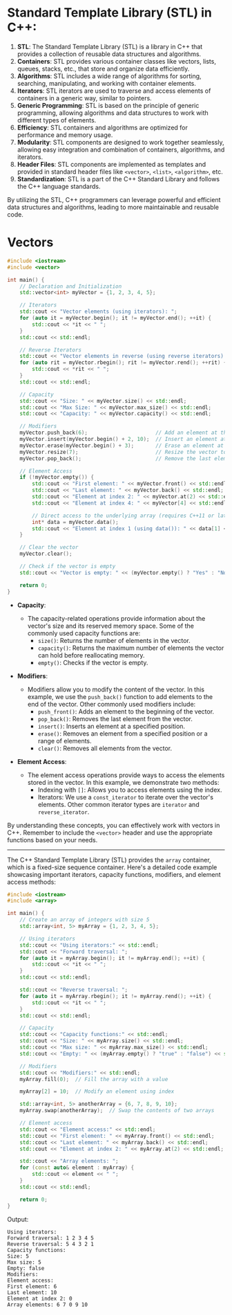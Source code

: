 # Standard Template Library (STL) in C++:

1. **STL**: The Standard Template Library (STL) is a library in C++ that provides a collection of reusable data structures and algorithms.
2. **Containers**: STL provides various container classes like vectors, lists, queues, stacks, etc., that store and organize data efficiently.
3. **Algorithms**: STL includes a wide range of algorithms for sorting, searching, manipulating, and working with container elements.
4. **Iterators**: STL iterators are used to traverse and access elements of containers in a generic way, similar to pointers.
5. **Generic Programming**: STL is based on the principle of generic programming, allowing algorithms and data structures to work with different types of elements.
7. **Efficiency**: STL containers and algorithms are optimized for performance and memory usage.
8. **Modularity**: STL components are designed to work together seamlessly, allowing easy integration and combination of containers, algorithms, and iterators.
9. **Header Files**: STL components are implemented as templates and provided in standard header files like `<vector>`, `<list>`, `<algorithm>`, etc.
10. **Standardization**: STL is a part of the C++ Standard Library and follows the C++ language standards.

By utilizing the STL, C++ programmers can leverage powerful and efficient data structures and algorithms, leading to more maintainable and reusable code.

# Vectors
```cpp
#include <iostream>
#include <vector>

int main() {
    // Declaration and Initialization
    std::vector<int> myVector = {1, 2, 3, 4, 5};

    // Iterators
    std::cout << "Vector elements (using iterators): ";
    for (auto it = myVector.begin(); it != myVector.end(); ++it) {
        std::cout << *it << " ";
    }
    std::cout << std::endl;

    // Reverse Iterators
    std::cout << "Vector elements in reverse (using reverse iterators): ";
    for (auto rit = myVector.rbegin(); rit != myVector.rend(); ++rit) {
        std::cout << *rit << " ";
    }
    std::cout << std::endl;

    // Capacity
    std::cout << "Size: " << myVector.size() << std::endl;
    std::cout << "Max Size: " << myVector.max_size() << std::endl;
    std::cout << "Capacity: " << myVector.capacity() << std::endl;

    // Modifiers
    myVector.push_back(6);                      // Add an element at the end
    myVector.insert(myVector.begin() + 2, 10);  // Insert an element at index 2
    myVector.erase(myVector.begin() + 3);       // Erase an element at index 3
    myVector.resize(7);                         // Resize the vector to contain 7 elements
    myVector.pop_back();                        // Remove the last element

    // Element Access
    if (!myVector.empty()) {
        std::cout << "First element: " << myVector.front() << std::endl;
        std::cout << "Last element: " << myVector.back() << std::endl;
        std::cout << "Element at index 2: " << myVector.at(2) << std::endl;
        std::cout << "Element at index 4: " << myVector[4] << std::endl;

        // Direct access to the underlying array (requires C++11 or later)
        int* data = myVector.data();
        std::cout << "Element at index 1 (using data()): " << data[1] << std::endl;
    }

    // Clear the vector
    myVector.clear();

    // Check if the vector is empty
    std::cout << "Vector is empty: " << (myVector.empty() ? "Yes" : "No") << std::endl;

    return 0;
}
```

- **Capacity**:
  - The capacity-related operations provide information about the vector's size and its reserved memory space. Some of the commonly used capacity functions are:
    - `size()`: Returns the number of elements in the vector.
    - `capacity()`: Returns the maximum number of elements the vector can hold before reallocating memory.
    - `empty()`: Checks if the vector is empty.

- **Modifiers**:
  - Modifiers allow you to modify the content of the vector. In this example, we use the `push_back()` function to add elements to the end of the vector. Other commonly used modifiers include:
    - `push_front()`: Adds an element to the beginning of the vector.
    - `pop_back()`: Removes the last element from the vector.
    - `insert()`: Inserts an element at a specified position.
    - `erase()`: Removes an element from a specified position or a range of elements.
    - `clear()`: Removes all elements from the vector.

- **Element Access**:
  - The element access operations provide ways to access the elements stored in the vector. In this example, we demonstrate two methods:
    - Indexing with `[]`: Allows you to access elements using the index.
    - Iterators: We use a `const_iterator` to iterate over the vector's elements. Other common iterator types are `iterator` and `reverse_iterator`.

By understanding these concepts, you can effectively work with vectors in C++. Remember to include the `<vector>` header and use the appropriate functions based on your needs.



**********

The C++ Standard Template Library (STL) provides the `array` container, which is a fixed-size sequence container. Here's a detailed code example showcasing important iterators, capacity functions, modifiers, and element access methods:

```cpp
#include <iostream>
#include <array>

int main() {
    // Create an array of integers with size 5
    std::array<int, 5> myArray = {1, 2, 3, 4, 5};

    // Using iterators
    std::cout << "Using iterators:" << std::endl;
    std::cout << "Forward traversal: ";
    for (auto it = myArray.begin(); it != myArray.end(); ++it) {
        std::cout << *it << " ";
    }
    std::cout << std::endl;

    std::cout << "Reverse traversal: ";
    for (auto it = myArray.rbegin(); it != myArray.rend(); ++it) {
        std::cout << *it << " ";
    }
    std::cout << std::endl;

    // Capacity
    std::cout << "Capacity functions:" << std::endl;
    std::cout << "Size: " << myArray.size() << std::endl;
    std::cout << "Max size: " << myArray.max_size() << std::endl;
    std::cout << "Empty: " << (myArray.empty() ? "true" : "false") << std::endl;

    // Modifiers
    std::cout << "Modifiers:" << std::endl;
    myArray.fill(0);  // Fill the array with a value

    myArray[2] = 10;  // Modify an element using index

    std::array<int, 5> anotherArray = {6, 7, 8, 9, 10};
    myArray.swap(anotherArray);  // Swap the contents of two arrays

    // Element access
    std::cout << "Element access:" << std::endl;
    std::cout << "First element: " << myArray.front() << std::endl;
    std::cout << "Last element: " << myArray.back() << std::endl;
    std::cout << "Element at index 2: " << myArray.at(2) << std::endl;

    std::cout << "Array elements: ";
    for (const auto& element : myArray) {
        std::cout << element << " ";
    }
    std::cout << std::endl;

    return 0;
}
```

Output:
```
Using iterators:
Forward traversal: 1 2 3 4 5 
Reverse traversal: 5 4 3 2 1 
Capacity functions:
Size: 5
Max size: 5
Empty: false
Modifiers:
Element access:
First element: 6
Last element: 10
Element at index 2: 0
Array elements: 6 7 0 9 10
```

